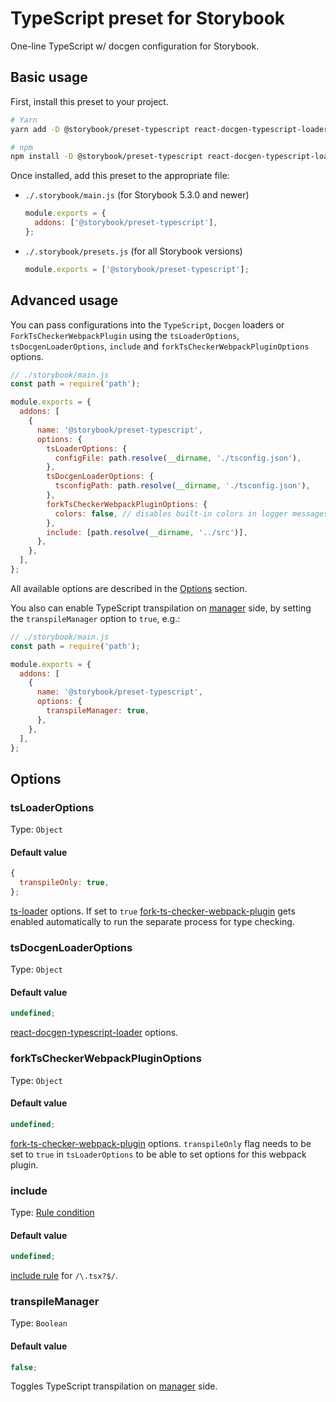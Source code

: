 # TypeScript preset for Storybook

One-line TypeScript w/ docgen configuration for Storybook.

## Basic usage

First, install this preset to your project.

```sh
# Yarn
yarn add -D @storybook/preset-typescript react-docgen-typescript-loader ts-loader fork-ts-checker-webpack-plugin

# npm
npm install -D @storybook/preset-typescript react-docgen-typescript-loader ts-loader fork-ts-checker-webpack-plugin
```

Once installed, add this preset to the appropriate file:

- `./.storybook/main.js` (for Storybook 5.3.0 and newer)

  ```js
  module.exports = {
    addons: ['@storybook/preset-typescript'],
  };
  ```

- `./.storybook/presets.js` (for all Storybook versions)

  ```js
  module.exports = ['@storybook/preset-typescript'];
  ```

## Advanced usage

You can pass configurations into the `TypeScript`, `Docgen` loaders or `ForkTsCheckerWebpackPlugin` using the `tsLoaderOptions`, `tsDocgenLoaderOptions`, `include` and `forkTsCheckerWebpackPluginOptions` options.

```js
// ./storybook/main.js
const path = require('path');

module.exports = {
  addons: [
    {
      name: '@storybook/preset-typescript',
      options: {
        tsLoaderOptions: {
          configFile: path.resolve(__dirname, './tsconfig.json'),
        },
        tsDocgenLoaderOptions: {
          tsconfigPath: path.resolve(__dirname, './tsconfig.json'),
        },
        forkTsCheckerWebpackPluginOptions: {
          colors: false, // disables built-in colors in logger messages
        },
        include: [path.resolve(__dirname, '../src')],
      },
    },
  ],
};
```

All available options are described in the [Options](#options) section.

You also can enable TypeScript transpilation on [manager](https://storybook.js.org/docs/addons/writing-addons/) side, by setting the `transpileManager` option to `true`, e.g.:

```js
// ./storybook/main.js
const path = require('path');

module.exports = {
  addons: [
    {
      name: '@storybook/preset-typescript',
      options: {
        transpileManager: true,
      },
    },
  ],
};
```

## Options

### tsLoaderOptions

Type: `Object`

#### Default value

```js
{
  transpileOnly: true,
};
```

[ts-loader](https://github.com/TypeStrong/ts-loader#loader-options) options. If set to `true` [fork-ts-checker-webpack-plugin](https://github.com/TypeStrong/fork-ts-checker-webpack-plugin) gets enabled automatically to run the separate process for type checking.

### tsDocgenLoaderOptions

Type: `Object`

#### Default value

```js
undefined;
```

[react-docgen-typescript-loader](https://github.com/strothj/react-docgen-typescript-loader#loader-options) options.

### forkTsCheckerWebpackPluginOptions

Type: `Object`

#### Default value

```js
undefined;
```

[fork-ts-checker-webpack-plugin](https://github.com/TypeStrong/fork-ts-checker-webpack-plugin#options) options. `transpileOnly` flag needs to be set to `true` in `tsLoaderOptions` to be able to set options for this webpack plugin.

### include

Type: [Rule condition](https://webpack.js.org/configuration/module/#rule-conditions)

#### Default value

```js
undefined;
```

[include rule](https://webpack.js.org/configuration/module/#ruleinclude) for `/\.tsx?$/`.

### transpileManager

Type: `Boolean`

#### Default value

```js
false;
```

Toggles TypeScript transpilation on [manager](https://storybook.js.org/docs/addons/writing-addons/) side.

